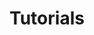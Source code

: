 ---
title: Tutorials
description: Learn the basic concepts of Pachyderm in this glossary.
author:
tags:
categories:
series:
date:
weight: 6
---